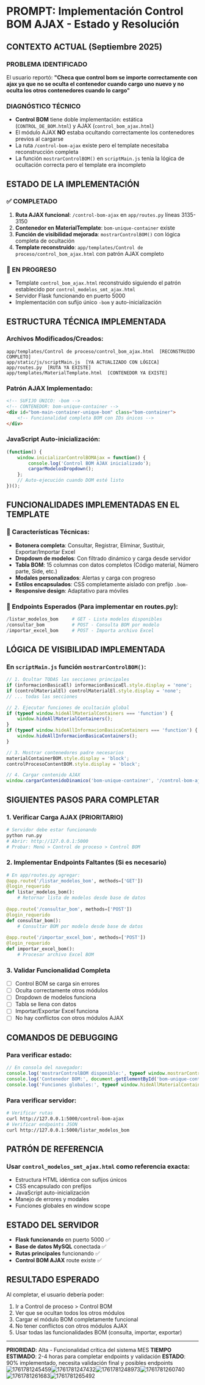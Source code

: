 # PROMPT: Implementación Control BOM AJAX - Estado y Resolución

## CONTEXTO ACTUAL (Septiembre 2025)

### PROBLEMA IDENTIFICADO
El usuario reportó: **"Checa que control bom se importe correctamente con ajax ya que no se oculta el contenedor cuando cargo uno nuevo y no oculta los otros contenedores cuando lo cargo"**

### DIAGNÓSTICO TÉCNICO
- **Control BOM** tiene doble implementación: estática (`CONTROL_DE_BOM.html`) y AJAX (`control_bom_ajax.html`)
- El módulo AJAX **NO** estaba ocultando correctamente los contenedores previos al cargarse
- La ruta `/control-bom-ajax` existe pero el template necesitaba reconstrucción completa
- La función `mostrarControlBOM()` en `scriptMain.js` tenía la lógica de ocultación correcta pero el template era incompleto

## ESTADO DE LA IMPLEMENTACIÓN

### ✅ COMPLETADO
1. **Ruta AJAX funcional**: `/control-bom-ajax` en `app/routes.py` líneas 3135-3150
2. **Contenedor en MaterialTemplate**: `bom-unique-container` existe
3. **Función de visibilidad mejorada**: `mostrarControlBOM()` con lógica completa de ocultación
4. **Template reconstruido**: `app/templates/Control de proceso/control_bom_ajax.html` con patrón AJAX completo

### 🔄 EN PROGRESO  
- Template `control_bom_ajax.html` reconstruido siguiendo el patrón establecido por `control_modelos_smt_ajax.html`
- Servidor Flask funcionando en puerto 5000
- Implementación con sufijo único `-bom` y auto-inicialización

## ESTRUCTURA TÉCNICA IMPLEMENTADA

### Archivos Modificados/Creados:
```
app/templates/Control de proceso/control_bom_ajax.html  [RECONSTRUIDO COMPLETO]
app/static/js/scriptMain.js  [YA ACTUALIZADO CON LÓGICA]
app/routes.py  [RUTA YA EXISTE]
app/templates/MaterialTemplate.html  [CONTENEDOR YA EXISTE]
```

### Patrón AJAX Implementado:
```html
<!-- SUFIJO ÚNICO: -bom -->
<!-- CONTENEDOR: bom-unique-container -->
<div id="bom-main-container-unique-bom" class="bom-container">
    <!-- Funcionalidad completa BOM con IDs únicos -->
</div>
```

### JavaScript Auto-inicialización:
```javascript
(function() {
    window.inicializarControlBOMAjax = function() {
        console.log('Control BOM AJAX inicializado');
        cargarModelosDropdown();
    };
    // Auto-ejecución cuando DOM esté listo
})();
```

## FUNCIONALIDADES IMPLEMENTADAS EN EL TEMPLATE

### 🔧 Características Técnicas:
- **Botonera completa**: Consultar, Registrar, Eliminar, Sustituir, Exportar/Importar Excel
- **Dropdown de modelos**: Con filtrado dinámico y carga desde servidor
- **Tabla BOM**: 15 columnas con datos completos (Código material, Número parte, Side, etc.)
- **Modales personalizados**: Alertas y carga con progreso
- **Estilos encapsulados**: CSS completamente aislado con prefijo `.bom-`
- **Responsive design**: Adaptativo para móviles

### 🎯 Endpoints Esperados (Para implementar en routes.py):
```python
/listar_modelos_bom     # GET - Lista modelos disponibles
/consultar_bom          # POST - Consulta BOM por modelo  
/importar_excel_bom     # POST - Importa archivo Excel
```

## LÓGICA DE VISIBILIDAD IMPLEMENTADA

### En `scriptMain.js` función `mostrarControlBOM()`:
```javascript
// 1. Ocultar TODAS las secciones principales
if (informacionBasicaEl) informacionBasicaEl.style.display = 'none';
if (controlMaterialEl) controlMaterialEl.style.display = 'none';
// ... todas las secciones

// 2. Ejecutar funciones de ocultación global
if (typeof window.hideAllMaterialContainers === 'function') {
    window.hideAllMaterialContainers();
}
if (typeof window.hideAllInformacionBasicaContainers === 'function') {
    window.hideAllInformacionBasicaContainers();
}

// 3. Mostrar contenedores padre necesarios
materialContainerBOM.style.display = 'block';
controlProcesoContentBOM.style.display = 'block';

// 4. Cargar contenido AJAX
window.cargarContenidoDinamico('bom-unique-container', '/control-bom-ajax', callback);
```

## SIGUIENTES PASOS PARA COMPLETAR

### 1. **Verificar Carga AJAX** (PRIORITARIO)
```bash
# Servidor debe estar funcionando
python run.py
# Abrir: http://127.0.0.1:5000
# Probar: Menú > Control de proceso > Control BOM
```

### 2. **Implementar Endpoints Faltantes** (Si es necesario)
```python
# En app/routes.py agregar:
@app.route('/listar_modelos_bom', methods=['GET'])
@login_requerido
def listar_modelos_bom():
    # Retornar lista de modelos desde base de datos
    
@app.route('/consultar_bom', methods=['POST'])  
@login_requerido
def consultar_bom():
    # Consultar BOM por modelo desde base de datos
    
@app.route('/importar_excel_bom', methods=['POST'])
@login_requerido  
def importar_excel_bom():
    # Procesar archivo Excel BOM
```

### 3. **Validar Funcionalidad Completa**
- [ ] Control BOM se carga sin errores
- [ ] Oculta correctamente otros módulos
- [ ] Dropdown de modelos funciona
- [ ] Tabla se llena con datos
- [ ] Importar/Exportar Excel funciona
- [ ] No hay conflictos con otros módulos AJAX

## COMANDOS DE DEBUGGING

### Para verificar estado:
```javascript
// En consola del navegador:
console.log('mostrarControlBOM disponible:', typeof window.mostrarControlBOM);
console.log('Contenedor BOM:', document.getElementById('bom-unique-container'));
console.log('Funciones globales:', typeof window.hideAllMaterialContainers);
```

### Para verificar servidor:
```bash
# Verificar rutas
curl http://127.0.0.1:5000/control-bom-ajax
# Verificar endpoints JSON
curl http://127.0.0.1:5000/listar_modelos_bom
```

## PATRÓN DE REFERENCIA

### Usar `control_modelos_smt_ajax.html` como referencia exacta:
- Estructura HTML idéntica con sufijos únicos
- CSS encapsulado con prefijos  
- JavaScript auto-inicialización
- Manejo de errores y modales
- Funciones globales en window scope

## ESTADO DEL SERVIDOR
- **Flask funcionando** en puerto 5000 ✅
- **Base de datos MySQL** conectada ✅ 
- **Rutas principales** funcionando ✅
- **Control BOM AJAX** route existe ✅

## RESULTADO ESPERADO
Al completar, el usuario debería poder:
1. Ir a Control de proceso > Control BOM
2. Ver que se ocultan todos los otros módulos
3. Cargar el módulo BOM completamente funcional
4. No tener conflictos con otros módulos AJAX
5. Usar todas las funcionalidades BOM (consulta, importar, exportar)

---
**PRIORIDAD**: Alta - Funcionalidad crítica del sistema MES
**TIEMPO ESTIMADO**: 2-4 horas para completar endpoints y validación
**ESTADO**: 90% implementado, necesita validación final y posibles endpoints
![1761781245459](image/PROMPT_CONTROL_BOM_AJAX_IMPLEMENTACION/1761781245459.png)![1761781247432](image/PROMPT_CONTROL_BOM_AJAX_IMPLEMENTACION/1761781247432.png)![1761781248973](image/PROMPT_CONTROL_BOM_AJAX_IMPLEMENTACION/1761781248973.png)![1761781260740](image/PROMPT_CONTROL_BOM_AJAX_IMPLEMENTACION/1761781260740.png)![1761781261683](image/PROMPT_CONTROL_BOM_AJAX_IMPLEMENTACION/1761781261683.png)![1761781265492](image/PROMPT_CONTROL_BOM_AJAX_IMPLEMENTACION/1761781265492.png)